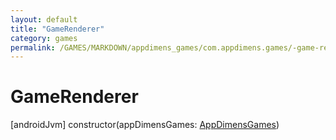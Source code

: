 ```yaml
---
layout: default
title: "GameRenderer"
category: games
permalink: /GAMES/MARKDOWN/appdimens_games/com.appdimens.games/-game-renderer/-game-renderer.html
---
```


# GameRenderer

[androidJvm]
constructor(appDimensGames: [AppDimensGames](../-app-dimens-games/index.md))